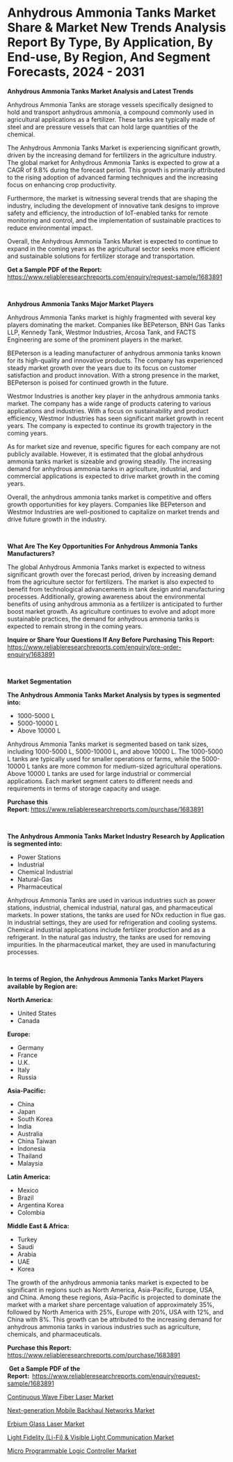 <p><h1>Anhydrous Ammonia Tanks Market Share & Market New Trends Analysis Report By Type, By Application, By End-use, By Region, And Segment Forecasts, 2024 - 2031</h1></p><p><strong>Anhydrous Ammonia Tanks Market Analysis and Latest Trends</strong></p>
<p><p>Anhydrous Ammonia Tanks are storage vessels specifically designed to hold and transport anhydrous ammonia, a compound commonly used in agricultural applications as a fertilizer. These tanks are typically made of steel and are pressure vessels that can hold large quantities of the chemical.</p><p>The Anhydrous Ammonia Tanks Market is experiencing significant growth, driven by the increasing demand for fertilizers in the agriculture industry. The global market for Anhydrous Ammonia Tanks is expected to grow at a CAGR of 9.8% during the forecast period. This growth is primarily attributed to the rising adoption of advanced farming techniques and the increasing focus on enhancing crop productivity.</p><p>Furthermore, the market is witnessing several trends that are shaping the industry, including the development of innovative tank designs to improve safety and efficiency, the introduction of IoT-enabled tanks for remote monitoring and control, and the implementation of sustainable practices to reduce environmental impact.</p><p>Overall, the Anhydrous Ammonia Tanks Market is expected to continue to expand in the coming years as the agricultural sector seeks more efficient and sustainable solutions for fertilizer storage and transportation.</p></p>
<p><strong>Get a Sample PDF of the Report:&nbsp;</strong> <a href="https://www.reliableresearchreports.com/enquiry/request-sample/1683891">https://www.reliableresearchreports.com/enquiry/request-sample/1683891</a></p>
<p>&nbsp;</p>
<p><strong>Anhydrous Ammonia Tanks Major Market Players</strong></p>
<p><p>Anhydrous Ammonia Tanks market is highly fragmented with several key players dominating the market. Companies like BEPeterson, BNH Gas Tanks LLP, Kennedy Tank, Westmor Industries, Arcosa Tank, and FACTS Engineering are some of the prominent players in the market.</p><p>BEPeterson is a leading manufacturer of anhydrous ammonia tanks known for its high-quality and innovative products. The company has experienced steady market growth over the years due to its focus on customer satisfaction and product innovation. With a strong presence in the market, BEPeterson is poised for continued growth in the future.</p><p>Westmor Industries is another key player in the anhydrous ammonia tanks market. The company has a wide range of products catering to various applications and industries. With a focus on sustainability and product efficiency, Westmor Industries has seen significant market growth in recent years. The company is expected to continue its growth trajectory in the coming years.</p><p>As for market size and revenue, specific figures for each company are not publicly available. However, it is estimated that the global anhydrous ammonia tanks market is sizeable and growing steadily. The increasing demand for anhydrous ammonia tanks in agriculture, industrial, and commercial applications is expected to drive market growth in the coming years.</p><p>Overall, the anhydrous ammonia tanks market is competitive and offers growth opportunities for key players. Companies like BEPeterson and Westmor Industries are well-positioned to capitalize on market trends and drive future growth in the industry.</p></p>
<p>&nbsp;</p>
<p><strong>What Are The Key Opportunities For Anhydrous Ammonia Tanks Manufacturers?</strong></p>
<p><p>The global Anhydrous Ammonia Tanks market is expected to witness significant growth over the forecast period, driven by increasing demand from the agriculture sector for fertilizers. The market is also expected to benefit from technological advancements in tank design and manufacturing processes. Additionally, growing awareness about the environmental benefits of using anhydrous ammonia as a fertilizer is anticipated to further boost market growth. As agriculture continues to evolve and adopt more sustainable practices, the demand for anhydrous ammonia tanks is expected to remain strong in the coming years.</p></p>
<p><strong>Inquire or Share Your Questions If Any Before Purchasing This Report:</strong> <a href="https://www.reliableresearchreports.com/enquiry/pre-order-enquiry/1683891">https://www.reliableresearchreports.com/enquiry/pre-order-enquiry/1683891</a></p>
<p>&nbsp;</p>
<p><strong>Market Segmentation</strong></p>
<p><strong>The Anhydrous Ammonia Tanks Market Analysis by types is segmented into:</strong></p>
<p><ul><li>1000-5000 L</li><li>5000-10000 L</li><li>Above 10000 L</li></ul></p>
<p><p>Anhydrous Ammonia Tanks market is segmented based on tank sizes, including 1000-5000 L, 5000-10000 L, and above 10000 L. The 1000-5000 L tanks are typically used for smaller operations or farms, while the 5000-10000 L tanks are more common for medium-sized agricultural operations. Above 10000 L tanks are used for large industrial or commercial applications. Each market segment caters to different needs and requirements in terms of storage capacity and usage.</p></p>
<p><strong>Purchase this Report:&nbsp;</strong><a href="https://www.reliableresearchreports.com/purchase/1683891">https://www.reliableresearchreports.com/purchase/1683891</a></p>
<p>&nbsp;</p>
<p><strong>The Anhydrous Ammonia Tanks Market Industry Research by Application is segmented into:</strong></p>
<p><ul><li>Power Stations</li><li>Industrial</li><li>Chemical Industrial</li><li>Natural-Gas</li><li>Pharmaceutical</li></ul></p>
<p><p>Anhydrous Ammonia Tanks are used in various industries such as power stations, industrial, chemical industrial, natural gas, and pharmaceutical markets. In power stations, the tanks are used for NOx reduction in flue gas. In industrial settings, they are used for refrigeration and cooling systems. Chemical industrial applications include fertilizer production and as a refrigerant. In the natural gas industry, the tanks are used for removing impurities. In the pharmaceutical market, they are used in manufacturing processes.</p></p>
<p>&nbsp;</p>
<p><strong>In terms of Region, the Anhydrous Ammonia Tanks Market Players available by Region are:</strong></p>
<p>
    <p> <strong> North America: </strong>
        <ul>
            <li>United States</li>
            <li>Canada</li>
        </ul>
        </p> 
    <p> <strong> Europe: </strong>
        <ul>
            <li>Germany</li>
            <li>France</li>
            <li>U.K.</li>
            <li>Italy</li>
            <li>Russia</li>
        </ul>
        </p> 
    <p> <strong> Asia-Pacific: </strong>
        <ul>
            <li>China</li>
            <li>Japan</li>
            <li>South Korea</li>
            <li>India</li>
            <li>Australia</li>
            <li>China Taiwan</li>
            <li>Indonesia</li>
            <li>Thailand</li>
            <li>Malaysia</li>
        </ul>
        </p> 
    <p> <strong> Latin America: </strong>
        <ul>
            <li>Mexico</li>
            <li>Brazil</li>
            <li>Argentina Korea</li>
            <li>Colombia</li>
        </ul>
        </p> 
    <p> <strong> Middle East & Africa: </strong>
        <ul>
            <li>Turkey</li>
            <li>Saudi</li>
            <li>Arabia</li>
            <li>UAE</li>
            <li>Korea</li>
        </ul>
    </p>
    </p>
<p><p>The growth of the anhydrous ammonia tanks market is expected to be significant in regions such as North America, Asia-Pacific, Europe, USA, and China. Among these regions, Asia-Pacific is projected to dominate the market with a market share percentage valuation of approximately 35%, followed by North America with 25%, Europe with 20%, USA with 12%, and China with 8%. This growth can be attributed to the increasing demand for anhydrous ammonia tanks in various industries such as agriculture, chemicals, and pharmaceuticals.</p></p>
<p><strong>Purchase this Report: </strong><a href="https://www.reliableresearchreports.com/purchase/1683891">https://www.reliableresearchreports.com/purchase/1683891</a></p>
<p>&nbsp;<strong>Get a Sample PDF of the Report:&nbsp;&nbsp;</strong><a href="https://www.reliableresearchreports.com/enquiry/request-sample/1683891">https://www.reliableresearchreports.com/enquiry/request-sample/1683891</a></p>
<p><strong></strong></p>
<p><p><a href="https://medium.com/@scanw41036/continuous-wave-fiber-laser-market-the-key-to-successful-business-strategy-forecast-till-2031-666c3ce8d303">Continuous Wave Fiber Laser Market</a></p><p><a href="https://github.com/nicoletavirag/Market-Research-Report-List-2/blob/main/next-generation-mobile-backhaul-networks-market.md">Next-generation Mobile Backhaul Networks Market</a></p><p><a href="https://medium.com/@scanw41036/erbium-glass-laser-market-analysis-its-cagr-market-segmentation-and-global-industry-overview-d9b571393887">Erbium Glass Laser Market</a></p><p><a href="https://github.com/redneck06/Market-Research-Report-List-2/blob/main/light-fidelity-li-fi-visible-light-communication-market.md">Light Fidelity (Li-Fi) & Visible Light Communication Market</a></p><p><a href="https://medium.com/@kanew14036/micro-programmable-logic-controller-market-analysis-and-sze-forecasted-for-period-from-2024-to-2031-841958788ca0">Micro Programmable Logic Controller Market</a></p></p>